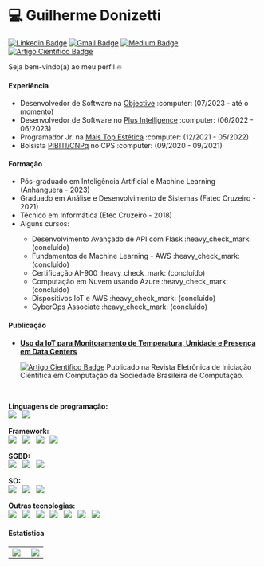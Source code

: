 # :computer: Guilherme Donizetti
[![Linkedin Badge](https://img.shields.io/badge/-LinkedIn_[conecte_comigo]-blue?style=flat-square&logo=Linkedin&logoColor=white&link=https://br.linkedin.com/in/guilhermedonizetti-ads)](https://br.linkedin.com/in/guilhermedonizetti-ads)
[![Gmail Badge](https://img.shields.io/badge/Gmail-D14836?style=flat-square&logo=gmail&logoColor=white)](mailto:guilhermetecnologias@gmail.com)
[![Medium Badge](https://img.shields.io/badge/Medium-12100E?style=flat-square&logo=medium&logoColor=white)](http://guilhermedonizettiads.medium.com/)
[![Artigo Científico Badge](https://img.shields.io/badge/Artigo_Científico-[ver_aqui]-green?style=flat-square&logo=atom&logoColor=black)](https://sol.sbc.org.br/journals/index.php/reic/article/view/2144)
<!-- [![Facebook Badge](https://img.shields.io/badge/Facebook-1877F2?style=flat-square&logo=facebook&logoColor=white)](https://www.facebook.com/guilhermedonizetti.sp) -->
<!-- [![Me Badge](https://img.shields.io/badge/website-000000?style=flat-square&or-the-badge&logo=About.me&logoColor=white)](https://guilhermedonizetti.herokuapp.com/) -->

Seja bem-vindo(a) ao meu perfil 🔥

#### Experiência
  <ul>
    <li>Desenvolvedor de Software na <a href="https://objctv.one/" target="_blank">Objective</a> :computer: (07/2023 - até o momento)</li>
  <li>Desenvolvedor de Software no <a href="https://www.plusintelligence.com.br/" target="_blank">Plus Intelligence</a> :computer: (06/2022 - 06/2023)</li>
  <li>Programador Jr. na <a href="https://www.autoestimamaistop.com/" target="_blank">Mais Top Estética</a> :computer: (12/2021 - 05/2022)</li>
  <li>Bolsista <a href="https://www.gov.br/cnpq/pt-br" target="_blank">PIBITI/CNPq</a> no CPS :computer: (09/2020 - 09/2021) </li>
  </ul>

#### Formação
  <ul>
  <li>Pós-graduado em Inteligência Artificial e Machine Learning (Anhanguera - 2023)</li>
  <li>Graduado em Análise e Desenvolvimento de Sistemas (Fatec Cruzeiro - 2021)</li>
  <li>Técnico em Informática (Etec Cruzeiro - 2018)</li>
  <li>Alguns cursos:</li>
  <ul>
    <li>Desenvolvimento Avançado de API com Flask :heavy_check_mark: (concluído)</li>
    <li>Fundamentos de Machine Learning - AWS :heavy_check_mark: (concluído)</li>
    <li>Certificação AI-900 :heavy_check_mark: (concluído)</li>
    <li>Computação em Nuvem usando Azure :heavy_check_mark: (concluído)</li>
    <li>Dispositivos IoT e AWS :heavy_check_mark: (concluído)</li>
    <li>CyberOps Associate :heavy_check_mark: (concluído)</li>
  </ul>
  </ul>

#### Publicação
<ul>
  <li><b><a href="https://sol.sbc.org.br/journals/index.php/reic/article/view/2144">Uso da IoT para Monitoramento de Temperatura, Umidade e Presença em Data Centers</a></b><br>

[![Artigo Científico Badge](https://img.shields.io/badge/Artigo_Científico-[CNPq]-green?style=flat-square&logo=atom&logoColor=black)](https://sol.sbc.org.br/journals/index.php/reic/article/view/2144)
  Publicado na Revista Eletrônica de Iniciação Científica em Computação da Sociedade Brasileira de Computação.</li>
</ul>

<br>

<b>Linguagens de programação: </b><br>
<img src="https://img.shields.io/badge/Python-FFD43B?style=for-the-badge&logo=python&logoColor=darkgreen" /> &nbsp;
<img src="https://img.shields.io/badge/PHP-777BB4?style=for-the-badge&logo=php&logoColor=white" />

<b>Framework:</b><br>
<img src="https://img.shields.io/badge/Laravel-FF4500?style=for-the-badge&logo=laravel&logoColor=white" /> &nbsp;
<img src="https://img.shields.io/badge/symfony-4B0082.svg?style=for-the-badge&logo=symfony&logoColor=white"> &nbsp;
<img src="https://img.shields.io/badge/Flask-000000?style=for-the-badge&logo=flask&logoColor=white" /> &nbsp;
<img src="https://img.shields.io/badge/Streamlit-FF4B4B?style=for-the-badge&logo=Streamlit&logoColor=white" />

<b>SGBD:</b><br>
<img src="https://img.shields.io/badge/MySQL-363636?style=for-the-badge&logo=mysql&logoColor=white" /> &nbsp;
<img src="https://img.shields.io/badge/MongoDB-3CB371?style=for-the-badge&logo=MongoDB&logoColor=white" /> &nbsp;
<img src="https://img.shields.io/badge/InfluxDB-22ADF6?style=for-the-badge&logo=InfluxDB&logoColor=white" />

<b>SO:</b><br>
<img src="https://img.shields.io/badge/Linux_Mint-87CF3E?style=for-the-badge&logo=linux-mint&logoColor=white" /> &nbsp;
<img src="https://img.shields.io/badge/Kali_Linux-557C94?style=for-the-badge&logo=kali-linux&logoColor=white" /> &nbsp;
<img src="https://img.shields.io/badge/Windows-0078D6?style=for-the-badge&logo=windows&logoColor=white" />

<b>Outras tecnologias:</b><br>
<img src="https://img.shields.io/badge/Grafana-F2F4F9?style=for-the-badge&logo=grafana&logoColor=orange&labelColor=F2F4F9" /> &nbsp;
<img src="https://img.shields.io/badge/Postman-FF6C37?style=for-the-badge&logo=Postman&logoColor=white"/> &nbsp;
<img src="https://img.shields.io/badge/fastapi-109989?style=for-the-badge&logo=FASTAPI&logoColor=white"/> &nbsp;
<img src="https://img.shields.io/badge/GitHub-100000?style=for-the-badge&logo=github&logoColor=white" /> &nbsp;
<img src="https://img.shields.io/badge/Heroku-430098?style=for-the-badge&logo=heroku&logoColor=white" /> &nbsp;
<img src="https://img.shields.io/badge/HTML5-E34F26?style=for-the-badge&logo=html5&logoColor=white" /> &nbsp;
<img src="https://img.shields.io/badge/CSS3-1572B6?style=for-the-badge&logo=css3&logoColor=white" />

#### Estatística
<table>
  <tr>
    <td><img align="left" src="https://github-readme-stats.vercel.app/api?username=guilhermednztt&show_icons=true&theme=merko"></td>
    <td><img align="right" src="https://github-readme-stats.vercel.app/api/top-langs/?username=guilhermednztt&langs_count=4&hide=javascript,css,scss&theme=dark" /></td>
  </tr>
</table>
<br><br>
